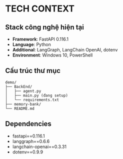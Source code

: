 # TECH CONTEXT

## Stack công nghệ hiện tại
- **Framework**: FastAPI 0.116.1
- **Language**: Python
- **Additional**: LangGraph, LangChain OpenAI, dotenv
- **Environment**: Windows 10, PowerShell

## Cấu trúc thư mục
```
demo/
├── BackEnd/
│   ├── agent.py
│   ├── main.py (đang setup)
│   └── requirements.txt
├── memory-bank/
└── README.md
```

## Dependencies
- fastapi==0.116.1
- langgraph==0.6.6  
- langchain-openai==0.3.31
- dotenv==0.9.9
